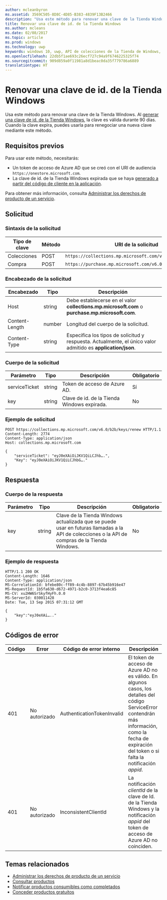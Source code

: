 ```yaml
---
author: mcleanbyron
ms.assetid: 3569C505-8D8C-4D85-B383-4839F13B2466
description: "Usa este método para renovar una clave de la Tienda Windows."
title: Renovar una clave de id. de la Tienda Windows
ms.author: mcleans
ms.date: 02/08/2017
ms.topic: article
ms.prod: windows
ms.technology: uwp
keywords: windows 10, uwp, API de colecciones de la Tienda de Windows, API de compras de la Tienda Windows, clave de identificador de la Tienda Windows, renovar, Windows Store collection API, Windows Store purchase API, Windows Store ID key, renew
ms.openlocfilehash: 22db5f1ae693c26ecf727c94a9f6746225325f74
ms.sourcegitcommit: 909d859a0f11981a8d1beac0da35f779786a6889
translationtype: HT
---
```

# <a name="renew-a-windows-store-id-key"></a>Renovar una clave de id. de la Tienda Windows


Usa este método para renovar una clave de la Tienda Windows. Al [generar una clave de id. de la Tienda Windows](view-and-grant-products-from-a-service.md#step-4), la clave es válida durante 90 días. Cuando la clave expira, puedes usarla para renegociar una nueva clave mediante este método.

## <a name="prerequisites"></a>Requisitos previos


Para usar este método, necesitarás:

* Un token de acceso de Azure AD que se creó con el URI de audiencia `https://onestore.microsoft.com`.
* La clave de id. de la Tienda Windows expirada que se haya [generado a partir del código de cliente en la aplicación](view-and-grant-products-from-a-service.md#step-4).

Para obtener más información, consulta [Administrar los derechos de producto de un servicio](view-and-grant-products-from-a-service.md).

## <a name="request"></a>Solicitud

### <a name="request-syntax"></a>Sintaxis de la solicitud

| Tipo de clave    | Método | URI de la solicitud                                              |
|-------------|--------|----------------------------------------------------------|
| Colecciones | POST   | ```https://collections.mp.microsoft.com/v6.0/b2b/keys/renew``` |
| Compra    | POST   | ```https://purchase.mp.microsoft.com/v6.0/b2b/keys/renew```    |

<span/>

### <a name="request-header"></a>Encabezado de la solicitud

| Encabezado         | Tipo   | Descripción                                                                                           |
|----------------|--------|-------------------------------------------------------------------------------------------------------|
| Host           | string | Debe establecerse en el valor **collections.mp.microsoft.com** o **purchase.mp.microsoft.com**.           |
| Content-Length | number | Longitud del cuerpo de la solicitud.                                                                       |
| Content-Type   | string | Especifica los tipos de solicitud y respuesta. Actualmente, el único valor admitido es **application/json**. |

<span/>

### <a name="request-body"></a>Cuerpo de la solicitud

| Parámetro     | Tipo   | Descripción                       | Obligatorio |
|---------------|--------|-----------------------------------|----------|
| serviceTicket | string | Token de acceso de Azure AD.        | Sí      |
| key           | string | Clave de id. de la Tienda Windows expirada. | No       |

<span/> 

### <a name="request-example"></a>Ejemplo de solicitud

```syntax
POST https://collections.mp.microsoft.com/v6.0/b2b/keys/renew HTTP/1.1
Content-Length: 2774
Content-Type: application/json
Host: collections.mp.microsoft.com

{
    "serviceTicket": "eyJ0eXAiOiJKV1QiLCJhb….",
    "Key": "eyJ0eXAiOiJKV1QiLCJhbG…."
}
```

## <a name="response"></a>Respuesta


### <a name="response-body"></a>Cuerpo de la respuesta

| Parámetro | Tipo   | Descripción                                                                                                            | Obligatorio |
|-----------|--------|------------------------------------------------------------------------------------------------------------------------|----------|
| key       | string | Clave de la Tienda Windows actualizada que se puede usar en futuras llamadas a la API de colecciones o la API de compras de la Tienda Windows. | No       |

<span/>

### <a name="response-example"></a>Ejemplo de respuesta

```syntax
HTTP/1.1 200 OK
Content-Length: 1646
Content-Type: application/json
MS-CorrelationId: bfebe80c-ff89-4c4b-8897-67b45b916e47
MS-RequestId: 1b5fa630-d672-4971-b2c0-3713f4ea6c85
MS-CV: xu2HW6SrSkyfHyFh.0.0
MS-ServerId: 030011428
Date: Tue, 13 Sep 2015 07:31:12 GMT

{
    "key":"eyJ0eXAi….."
}
```

## <a name="error-codes"></a>Códigos de error


| Código | Error        | Código de error interno           | Descripción                                                                                                                                                                           |
|------|--------------|----------------------------|---------------------------------------------------------------------------------------------------------------------------------------------------------------------------------------|
| 401  | No autorizado | AuthenticationTokenInvalid | El token de acceso de Azure AD no es válido. En algunos casos, los detalles del código ServiceError contendrán más información, como la fecha de expiración del token o si falta la notificación *appid*. |
| 401  | No autorizado | InconsistentClientId       | La notificación *clientId* de la clave de Id. de la Tienda Windows y la notificación *appid* del token de acceso de Azure AD no coinciden.                                                                     |

<span/>

## <a name="related-topics"></a>Temas relacionados


* [Administrar los derechos de producto de un servicio](view-and-grant-products-from-a-service.md)
* [Consultar productos](query-for-products.md)
* [Notificar productos consumibles como completados](report-consumable-products-as-fulfilled.md)
* [Conceder productos gratuitos](grant-free-products.md)
